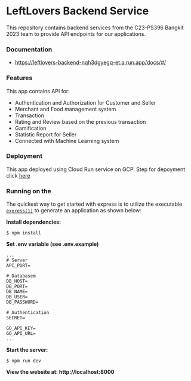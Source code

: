 # LeftLovers Backend Service

This repository contains backend services from the C23-PS396 Bangkit 2023 team to provide API endpoints for our applications.

### Documentation

- https://leftlovers-backend-nqh3dgyegq-et.a.run.app/docs/#/

### Features

This app contains API for:

- Authentication and Authorization for Customer and Seller
- Merchant and Food management system
- Transaction
- Rating and Review based on the previous transaction
- Gamification
- Statistic Report for Seller
- Connected with Machine Learning system

### Deployment

This app deployed using Cloud Run service on GCP. Step for depoyment click [here](https://docs.google.com/document/d/10G2mFqKZnszAk1w3RaccxkiMChcxvZTl-z9do75D09E/edit?pli=1)

### Running on the

The quickest way to get started with express is to utilize the executable [`express(1)`](https://github.com/expressjs/generator) to generate an application as shown below:

**Install dependencies:**

```console
$ npm install
```

**Set .env variable (see .env.example)**

```
...
# Server
API_PORT=

# Databasem
DB_HOST=
DB_PORT=
DB_NAME=
DB_USER=
DB_PASSWORD=

# Authentication
SECRET=

GO_API_KEY=
GO_API_URL=
...
```

**Start the server:**

```console
$ npm run dev
```

**View the website at: http://localhost:8000**
